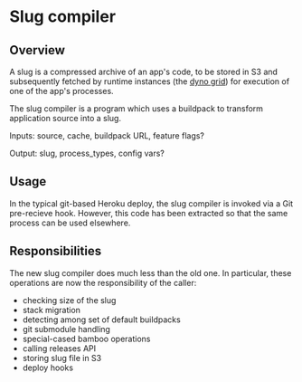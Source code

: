 # Slug compiler

## Overview

A slug is a compressed archive of an app's code, to be stored in S3
and subsequently fetched by runtime instances (the
[dyno grid](http://heroku.com/how/dyno_grid)) for execution of one of
the app's processes.

The slug compiler is a program which uses a buildpack to transform
application source into a slug.

Inputs: source, cache, buildpack URL, feature flags?

Output: slug, process_types, config vars?

## Usage

In the typical git-based Heroku deploy, the slug compiler is invoked
via a Git pre-recieve hook. However, this code has been extracted so
that the same process can be used elsewhere.

## Responsibilities

The new slug compiler does much less than the old one. In particular,
these operations are now the responsibility of the caller:

* checking size of the slug
* stack migration
* detecting among set of default buildpacks
* git submodule handling
* special-cased bamboo operations
* calling releases API
* storing slug file in S3
* deploy hooks
